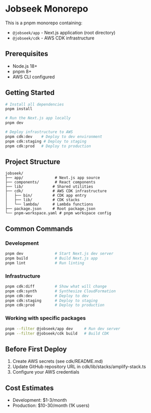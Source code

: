 # Jobseek Monorepo

This is a pnpm monorepo containing:

- `@jobseek/app` - Next.js application (root directory)
- `@jobseek/cdk` - AWS CDK infrastructure

## Prerequisites

- Node.js 18+
- pnpm 8+
- AWS CLI configured

## Getting Started

```bash
# Install all dependencies
pnpm install

# Run the Next.js app locally
pnpm dev

# Deploy infrastructure to AWS
pnpm cdk:dev    # Deploy to dev environment
pnpm cdk:staging # Deploy to staging
pnpm cdk:prod   # Deploy to production
```

## Project Structure

```
jobseek/
├── app/              # Next.js app source
├── components/       # React components
├── lib/             # Shared utilities
├── cdk/             # AWS CDK infrastructure
│   ├── bin/         # CDK app entry
│   ├── lib/         # CDK stacks
│   └── lambda/      # Lambda functions
├── package.json     # Root package.json
└── pnpm-workspace.yaml # pnpm workspace config
```

## Common Commands

### Development
```bash
pnpm dev              # Start Next.js dev server
pnpm build            # Build Next.js app
pnpm lint             # Run linting
```

### Infrastructure
```bash
pnpm cdk:diff         # Show what will change
pnpm cdk:synth        # Synthesize CloudFormation
pnpm cdk:dev          # Deploy to dev
pnpm cdk:staging      # Deploy to staging
pnpm cdk:prod         # Deploy to production
```

### Working with specific packages
```bash
pnpm --filter @jobseek/app dev     # Run dev server
pnpm --filter @jobseek/cdk build   # Build CDK
```

## Before First Deploy

1. Create AWS secrets (see cdk/README.md)
2. Update GitHub repository URL in cdk/lib/stacks/amplify-stack.ts
3. Configure your AWS credentials

## Cost Estimates

- Development: $1-3/month
- Production: $10-30/month (1K users)